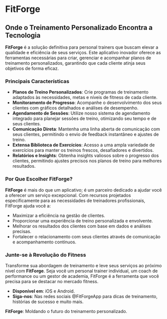 # FitForge

## Onde o Treinamento Personalizado Encontra a Tecnologia

**FitForge** é a solução definitiva para personal trainers que buscam elevar a qualidade e eficiência de seus serviços. Este aplicativo inovador oferece as ferramentas necessárias para criar, gerenciar e acompanhar planos de treinamento personalizados, garantindo que cada cliente atinja seus objetivos de forma eficaz.

### Principais Características

- **Planos de Treino Personalizados**: Crie programas de treinamento adaptados às necessidades, metas e níveis de fitness de cada cliente.
- **Monitoramento de Progresso**: Acompanhe o desenvolvimento dos seus clientes com gráficos detalhados e análises de desempenho.
- **Agendamento de Sessões**: Utilize nosso sistema de agendamento integrado para planejar sessões de treino, otimizando seu tempo e de seus clientes.
- **Comunicação Direta**: Mantenha uma linha aberta de comunicação com seus clientes, permitindo o envio de feedback instantâneo e ajustes de treino.
- **Extensa Biblioteca de Exercícios**: Acesso a uma ampla variedade de exercícios para manter os treinos frescos, desafiadores e divertidos.
- **Relatórios e Insights**: Obtenha insights valiosos sobre o progresso dos clientes, permitindo ajustes precisos nos planos de treino para melhores resultados.

### Por Que Escolher FitForge?

**FitForge** é mais do que um aplicativo; é um parceiro dedicado a ajudar você a oferecer um serviço excepcional. Com recursos projetados especificamente para as necessidades de treinadores profissionais, FitForge ajuda você a:

- Maximizar a eficiência na gestão de clientes.
- Proporcionar uma experiência de treino personalizada e envolvente.
- Melhorar os resultados dos clientes com base em dados e análises precisas.
- Fortalecer o relacionamento com seus clientes através de comunicação e acompanhamento contínuos.

### Junte-se à Revolução do Fitness

Transforme sua abordagem de treinamento e leve seus serviços ao próximo nível com **FitForge**. Seja você um personal trainer individual, um coach de performance ou um gestor de academia, FitForge é a ferramenta que você precisa para se destacar no mercado fitness.

- **Disponível em**: iOS e Android.
- **Siga-nos**: Nas redes sociais @FitForgeApp para dicas de treinamento, histórias de sucesso e muito mais.

**FitForge**: Moldando o futuro do treinamento personalizado.
